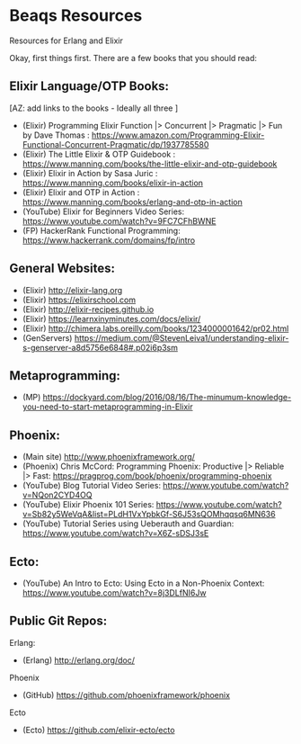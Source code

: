 # Beaqs Resources
Resources for Erlang and Elixir

Okay, first things first. There are a few books that you should read:

## Elixir Language/OTP Books:

[AZ: add links to the books - Ideally all three ]

- (Elixir) Programming Elixir Function |> Concurrent |> Pragmatic |> Fun by Dave Thomas : https://www.amazon.com/Programming-Elixir-Functional-Concurrent-Pragmatic/dp/1937785580
- (Elixir) The Little Elixir & OTP Guidebook : https://www.manning.com/books/the-little-elixir-and-otp-guidebook
- (Elixir) Elixir in Action by Sasa Juric : https://www.manning.com/books/elixir-in-action
- (Elixir) Elixir and OTP in Action : https://www.manning.com/books/erlang-and-otp-in-action
- (YouTube) Elixir for Beginners Video Series: https://www.youtube.com/watch?v=9FC7CFhBWNE
- (FP) HackerRank Functional Programming: https://www.hackerrank.com/domains/fp/intro

## General Websites:

- (Elixir) http://elixir-lang.org
- (Elixir) https://elixirschool.com
- (Elixir) http://elixir-recipes.github.io
- (Elixir) https://learnxinyminutes.com/docs/elixir/
- (Elixir) http://chimera.labs.oreilly.com/books/1234000001642/pr02.html
- (GenServers) https://medium.com/@StevenLeiva1/understanding-elixir-s-genserver-a8d5756e6848#.p02i6p3sm

## Metaprogramming:

- (MP) https://dockyard.com/blog/2016/08/16/The-minumum-knowledge-you-need-to-start-metaprogramming-in-Elixir

## Phoenix:

- (Main site) http://www.phoenixframework.org/
- (Phoenix) Chris McCord: Programming Phoenix: Productive |> Reliable |> Fast: https://pragprog.com/book/phoenix/programming-phoenix
- (YouTube) Blog Tutorial Video Series: https://www.youtube.com/watch?v=NQon2CYD4OQ
- (YouTube) Elixir Phoenix 101 Series: https://www.youtube.com/watch?v=Sb82y5WeVqA&list=PLdH1VxYpbkGf-S6J53sQOMhqqsq6MN636
- (YouTube) Tutorial Series using Ueberauth and Guardian: https://www.youtube.com/watch?v=X6Z-sDSJ3sE

## Ecto:

- (YouTube) An Intro to Ecto: Using Ecto in a Non-Phoenix Context: https://www.youtube.com/watch?v=8j3DLfNI6Jw

## Public Git Repos:

Erlang:
- (Erlang) http://erlang.org/doc/

Phoenix
- (GitHub) https://github.com/phoenixframework/phoenix

Ecto
- (Ecto) https://github.com/elixir-ecto/ecto
